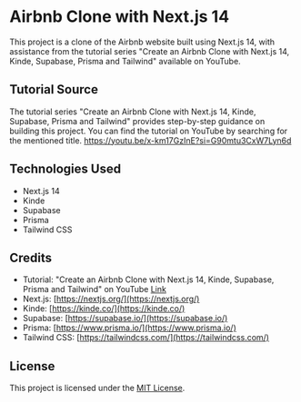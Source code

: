 # Airbnb Clone with Next.js 14

This project is a clone of the Airbnb website built using Next.js 14, with assistance from the tutorial series "Create an Airbnb Clone with Next.js 14, Kinde, Supabase, Prisma and Tailwind" available on YouTube.

## Tutorial Source

The tutorial series "Create an Airbnb Clone with Next.js 14, Kinde, Supabase, Prisma and Tailwind" provides step-by-step guidance on building this project. You can find the tutorial on YouTube by searching for the mentioned title.
https://youtu.be/x-km17GzInE?si=G90mtu3CxW7Lyn6d

## Technologies Used

- Next.js 14
- Kinde
- Supabase
- Prisma
- Tailwind CSS

## Credits

- Tutorial: "Create an Airbnb Clone with Next.js 14, Kinde, Supabase, Prisma and Tailwind" on YouTube [Link](https://youtu.be/x-km17GzInE?si=G90mtu3CxW7Lyn6d)
- Next.js: [https://nextjs.org/](https://nextjs.org/)
- Kinde: [https://kinde.co/](https://kinde.co/)
- Supabase: [https://supabase.io/](https://supabase.io/)
- Prisma: [https://www.prisma.io/](https://www.prisma.io/)
- Tailwind CSS: [https://tailwindcss.com/](https://tailwindcss.com/)

## License

This project is licensed under the [MIT License](LICENSE).
